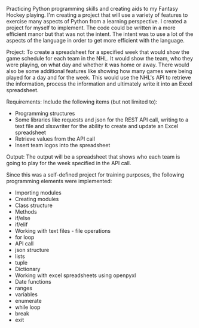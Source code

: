 Practicing Python programming skills and creating aids to my Fantasy Hockey playing.
I'm creating a project that will use a variety of features to exercise many aspects of Python from a learning perspective. I created a project for myself to implement. The code could be written in a more efficient manor but that was not the intent. The intent was to use a lot of the aspects of the language in order to get more efficient with the language.

Project: To create a spreadsheet for a specified week that would show the game schedule for each team in the NHL. It would show the team, who they were playing, on what day and whether it was home or away. There would also be some additional features like showing how many games were being played for a day and for the week. This would use the NHL's API to retrieve the information, process the information and ultimately write it into an Excel spreadsheet.

Requirements: Include the following items (but not limited to):
 - Programming structures
 - Some libraries like requests and json for the REST API call, writing to a text file and xlsxwriter for the ability to create and update an Excel spreadsheet
 - Retrieve values from the API call
 - Insert team logos into the spreadsheet

Output: The output will be a spreadsheet that shows who each team is going to play for the week specified in the API call.

Since this was a self-defined project for training purposes, the following programming elements were implemented:
- Importing modules 
- Creating modules
- Class structure
- Methods
- if/else
- if/elif
- Working with text files - file operations
- for loop
- API call
- json structure
- lists
- tuple
- Dictionary
- Working with excel spreadsheets using openpyxl
- Date functions
- ranges
- variables
- enumerate
- while loop
- break
- exit